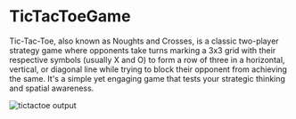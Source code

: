# TicTacToeGame
Tic-Tac-Toe, also known as Noughts and Crosses, is a classic two-player strategy game where opponents take turns marking a 3x3 grid with their respective symbols (usually X and O) to form a row of three in a horizontal, vertical, or diagonal line while trying to block their opponent from achieving the same. It's a simple yet engaging game that tests your strategic thinking and spatial awareness.

![tictactoe output](https://github.com/dineshchandra2003/TicTacToeGame/assets/99074013/ae27c52c-90dd-4482-8f50-420741816650)
